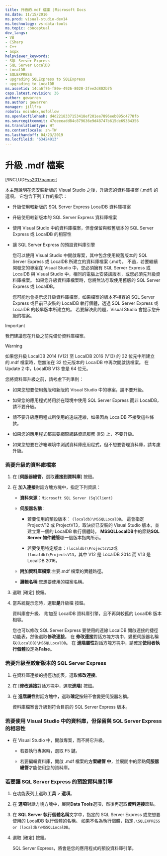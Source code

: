 ```yaml
---
title: 升級的.mdf 檔案 |Microsoft Docs
ms.date: 11/15/2016
ms.prod: visual-studio-dev14
ms.technology: vs-data-tools
ms.topic: conceptual
dev_langs:
- VB
- CSharp
- C++
- aspx
helpviewer_keywords:
- SQL Server Express
- SQL Server LocalDB
- LocalDB
- SQLEXPRESS
- upgrading SQLExpress to SQLExpress
- upgrading to LocalDB
ms.assetid: 14ca6f76-f80e-4926-8020-3fee2d802b75
caps.latest.revision: 36
author: gewarren
ms.author: gewarren
manager: jillfra
robots: noindex,nofollow
ms.openlocfilehash: d4d2218337153418ef201ee7896eeb095c4778fb
ms.sourcegitcommit: 47eeeeadd84c879636e9d48747b615de69384356
ms.translationtype: HT
ms.contentlocale: zh-TW
ms.lasthandoff: 04/23/2019
ms.locfileid: "63424913"
---
```

# <a name="upgrade-mdf-files"></a>升級 .mdf 檔案
[!INCLUDE[vs2017banner](../includes/vs2017banner.md)]

本主題說明在您安裝新版的 Visual Studio 之後，升級您的資料庫檔案 (.mdf) 的選項。 它包含下列工作的指示：  
  
- 升級使用較新版的 SQL Server Express LocalDB 資料庫檔案  
  
- 升級使用較新版本的 SQL Server Express 資料庫檔案  
  
- 使用 Visual Studio 中的資料庫檔案，但會保留與較舊版本的 SQL Server Express 或 LocalDB 的相容性  
  
- 讓 SQL Server Express 的預設資料庫引擎  
  
  您可以使用 Visual Studio 中開啟專案，其中包含使用較舊版本的 SQL Server Express 或 LocalDB 所建立的資料庫檔案 (.mdf)。 不過，若要繼續開發您的專案在 Visual Studio 中，您必須擁有 SQL Server Express 或 LocalDB 與 Visual Studio 中，相同的電腦上安裝該版本，或您必須先升級資料庫檔案。 如果您升級資料庫檔案時，您將無法存取使用舊版的 SQL Server Express 或 LocalDB。  
  
  您可能也會提示您升級資料庫檔案，如果檔案的版本不相容的 SQL Server Express 或目前已安裝的 LocalDB 執行個體，透過 SQL Server Express 或 LocalDB 的較早版本所建立的。 若要解決此問題，Visual Studio 會提示您升級的檔案。  
  
> [!IMPORTANT]
> 我們建議您在升級之前先備份資料庫檔案。  
  
> [!WARNING]
> 如果您升級 LocalDB 2014 (V12) 至 LocalDB 2016 (V13) 的 32 位元中所建立的.mdf 檔案時，您無法在 32 位元版本的 LocalDB 中再次開啟該檔案。  在 Update 2 中，LocalDB V13 會是 64 位元。  
  
 您將資料庫升級之前，請考慮下列準則：  
  
- 如果您想要使用舊版和新版的 Visual Studio 中的專案，請不要升級。  
  
- 如果您的應用程式將用於在環境中使用 SQL Server Express 而非 LocalDB，請不要升級。  
  
- 請不要升級應用程式所使用的遠端連線，如果因為 LocalDB 不接受這些條款。  
  
- 如果您的應用程式都需要網際網路資訊服務 (IIS) 上，不要升級。  
  
- 如果您想要在沙箱環境中測試資料庫應用程式，但不想要管理資料庫，請考慮升級。  
  
### <a name="to-upgrade-a-database-file"></a>若要升級的資料庫檔案  
  
1. 在 [**伺服器總管**，選取**連接到資料庫**] 按鈕。  
  
2. 在 **加入連接**對話方塊方塊中，指定下列資訊：  
  
   - **資料來源**：`Microsoft SQL Server (SqlClient)`  
  
   - **伺服器名稱**：  
  
       - 若要使用的預設版本： `(localdb)\MSSQLLocalDB`。  這會指定 ProjectV12 或 ProjectV13，取決於已安裝的 Visual Studio 版本，並建立第一個的 LocalDB 執行個體時。 **MSSQLLocalDB**中的節點**SQL Server 物件總管**哪一個版本指向所示。  
  
       - 若要使用特定版本：`(localdb)\ProjectsV12`或`(localdb)\ProjectsV13`，其中 V12 是 LocalDB 2014 而 V13 是 LocalDB 2016。  
  
   - **附加資料庫檔案**:主要.mdf 檔案的實體路徑。  
  
   - **邏輯名稱**:您想要使用的檔案名稱。  
  
3. 選取 [確定] 按鈕。  
  
4. 當系統提示您時，選取**是**升級檔 按鈕。  
  
   資料庫會升級、 附加至 LocalDB 資料庫引擎，且不再與較舊的 LocalDB 版本相容。  
  
   您也可以修改 SQL Server Express 要使用的連線 LocalDB 開啟連接的捷徑功能表，然後選取**修改連接**。 在 **修改連接**對話方塊方塊中，變更伺服器名稱以`(LocalDB)\MSSQLLocalDB`。 在 **進階屬性**對話方塊方塊中，請確定**使用者執行個體**設定為**False**。  
  
### <a name="to-upgrade-to-a-newer-version-of-sql-server-express"></a>若要升級至較新版本的 SQL Server Express  
  
1. 在資料庫連接的捷徑功能表，選取**修改連接**。  
  
2. 在 [**修改連接**對話方塊中，選取**進階**] 按鈕。  
  
3. 在 **進階屬性**對話方塊中，選取**確定**按鈕不會變更伺服器名稱。  
  
   資料庫檔案會升級到符合目前的 SQL Server Express 版本。  
  
### <a name="to-work-with-the-database-in-visual-studio-but-retain-compatibility-with-sql-server-express"></a>若要使用 Visual Studio 中的資料庫，但保留與 SQL Server Express 的相容性  
  
- 在 Visual Studio 中，開啟專案，而不將它升級。  
  
    - 若要執行專案時，選取 F5 鍵。  
  
    - 若要編輯資料庫，開啟 .mdf 檔案的**方案總管 中**，並展開中的節點**伺服器總管**才能使用您的資料庫。  
  
### <a name="to-make-sql-server-express-the-default-database-engine"></a>若要讓 SQL Server Express 的預設資料庫引擎  
  
1. 在功能表列上選取**工具** > **選項**。  
  
2. 在 **選項**對話方塊方塊中，展開**Data Tools**選項，然後再選取**資料連接**節點。  
  
3. 在  **SQL Server 執行個體名稱**文字中，指定的 SQL Server Express 或您想要使用的 LocalDB 執行個體的名稱。 如果不名為執行個體，指定`.\SQLEXPRESS or (localdb)\MSSQLLocalDB`。  
  
4. 選取 [確定] 按鈕。  
  
   SQL Server Express，將會是您的應用程式的預設資料庫引擎。  